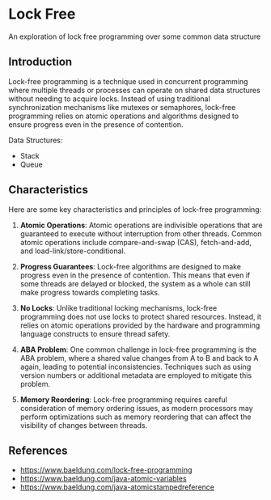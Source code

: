 # Lock Free
An exploration of lock free programming over some common data structure

## Introduction
Lock-free programming is a technique used in concurrent programming where multiple threads or processes can operate 
on shared data structures without needing to acquire locks. Instead of using traditional synchronization mechanisms 
like mutexes or semaphores, lock-free programming relies on atomic operations and algorithms designed to ensure 
progress even in the presence of contention.

Data Structures:
- Stack
- Queue

## Characteristics
Here are some key characteristics and principles of lock-free programming:

1. **Atomic Operations**: Atomic operations are indivisible operations that are guaranteed to execute without
   interruption from other threads. Common atomic operations include compare-and-swap (CAS), fetch-and-add,
   and load-link/store-conditional.

2. **Progress Guarantees**: Lock-free algorithms are designed to make progress even in the presence of contention.
   This means that even if some threads are delayed or blocked, the system as a whole can still make progress towards
   completing tasks.

3. **No Locks**: Unlike traditional locking mechanisms, lock-free programming does not use locks to protect shared 
resources. Instead, it relies on atomic operations provided by the hardware and programming language constructs 
to ensure thread safety.

4. **ABA Problem**: One common challenge in lock-free programming is the ABA problem, where a shared value changes 
from A to B and back to A again, leading to potential inconsistencies. Techniques such as using version numbers
or additional metadata are employed to mitigate this problem.

5. **Memory Reordering**: Lock-free programming requires careful consideration of memory ordering issues, 
as modern processors may perform optimizations such as memory reordering that can affect the visibility 
of changes between threads.

## References
- https://www.baeldung.com/lock-free-programming
- https://www.baeldung.com/java-atomic-variables
- https://www.baeldung.com/java-atomicstampedreference